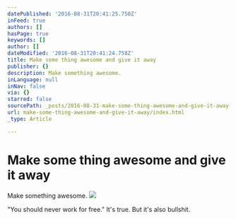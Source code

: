 ```yaml
---
datePublished: '2016-08-31T20:41:25.750Z'
inFeed: true
authors: []
hasPage: true
keywords: []
author: []
dateModified: '2016-08-31T20:41:24.758Z'
title: Make some thing awesome and give it away
publisher: {}
description: Make something awesome.
inLanguage: null
inNav: false
via: {}
starred: false
sourcePath: _posts/2016-08-31-make-some-thing-awesome-and-give-it-away.md
url: make-some-thing-awesome-and-give-it-away/index.html
_type: Article

---
```

# Make some thing awesome and give it away

Make something awesome.
![](https://s3-us-west-2.amazonaws.com/the-grid-img/p/442af80614d0a83a93c578d9138585f5ddc7fac1.jpg)

"You should never work for free." It's true. But it's also bullshit.